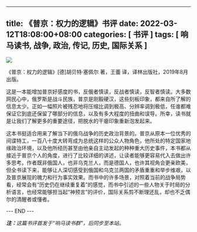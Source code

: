 
---
title: 《普京：权力的逻辑》书评
date: 2022-03-12T18:08:00+08:00
categories: [ 书评 ]
tags: [ 响马读书, 战争, 政治, 传记, 历史, 国际关系 ]
---

<div class="text-center p-3">
  <img class="img-fluid" src="/images/2022/0312/book-cover.jpg" style="max-width:300px"/>
</div>

《普京：权力的逻辑》[德]胡贝特·塞佩尔 著，王蕾 译，译林出版社，2019年8月出版。

这是一本能增加普京好感度的书，反俄者慎读，反战者慎读，反智者慎读。大多数网民心中，俄罗斯是战斗民族，普京是刚毅硬汉，这些刻板印象，都来自所了解的信息太少。正如一幅照片被残忍地将压缩比调到极高、分辨率调到极低，任谁都难保证它到底还保留了哪部分的信息，以及有多大程度的扭曲和误导。所幸，读书就是让我们了解更多的重要途径，把脱水的干瘪印象重新泡发起来。

这本书挺适合用来了解当下的俄乌战争的历史政治背景的。普京从原本一位优秀的间谍特工，一百八十度大转弯成为总统这样的公众人物角色，他所处的特定国家地缘政治环境，以及他所经历甚至由他亲自主动发起的种种重大历史事件，本书都从接近于普京个人的角度，进行了比较详细的讲述，让读者能够更容易代入去做出许多思考。作者既非俄国人，也非乌克兰人，而是德国人，也许其视角会更亲欧美，但全书读下来，能够让人深切感受到俄国和乌克兰两国的矛盾重重和举步维艰，以及普京展现的魄力和行为事实效果。而书中的许多场景，对照着当前的战争局势看，经常会有“历史仍在继续重复着”的感觉，而书中引述的一些人物关于时局的分析语言，也经常能够担当起“神预言”的评价，国际关系剪不断理还乱，却也不乏偶尔的清醒者或懂者。

<div class="p-5 text-center">--- END ---</div>

<i><b>注：</b>这篇书评首发于“响马读书群”，后同步至本站。</i>
